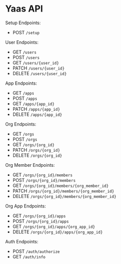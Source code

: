 # Yaas API

Setup Endpoints:
- POST `/setup`

User Endpoints:
- GET `/users`
- POST `/users`
- GET `/users/{user_id}`
- PATCH `/users/{user_id}`
- DELETE `/users/{user_id}`

App Endpoints:
- GET `/apps`
- POST `/apps`
- GET `/apps/{app_id}`
- PATCH `/apps/{app_id}`
- DELETE `/apps/{app_id}`

Org Endpoints:
- GET `/orgs`
- POST `/orgs`
- GET `/orgs/{org_id}`
- PATCH `/orgs/{org_id}`
- DELETE `/orgs/{org_id}`

Org Member Endpoints:
- GET `/orgs/{org_id}/members`
- POST `/orgs/{org_id}/members`
- GET `/orgs/{org_id}/members/{org_member_id}`
- PATCH `/orgs/{org_id}/members/{org_member_id}`
- DELETE `/orgs/{org_id}/members/{org_member_id}`

Org App Endpoints:
- GET `/orgs/{org_id}/apps`
- POST `/orgs/{org_id}/apps`
- GET `/orgs/{org_id}/apps/{org_app_id}`
- DELETE `/orgs/{org_id}/apps/{org_app_id}`

Auth Endpoints:
- POST `/auth/authorize`
- GET `/auth/info`
